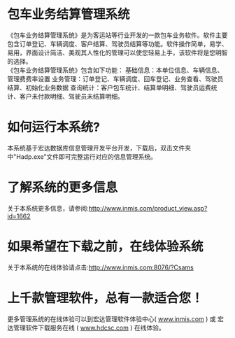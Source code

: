 # 包车业务结算管理系统

《包车业务结算管理系统》是为客运站等行业开发的一款包车业务软件。软件主要包含订单登记、车辆调度、客户结算、驾驶员结算等功能。软件操作简单，易学、易用，界面设计简洁、美观其人性化的管理可以使您轻易上手，该软件将是您明智的选择。  
 《包车业务结算管理系统》包含如下功能： 基础信息：本单位信息、车辆信息、管理费费率设置 业务管理：订单登记、车辆调度、回车登记、业务查看、驾驶员结算、初始化业务数据 查询统计：客户包车统计、结算单明细、驾驶员运费统计、客户未付款明细、驾驶员未结算明细。   
 
# 如何运行本系统?

本系统基于宏达数据库信息管理开发平台开发，下载后，双击文件夹中"Hadp.exe"文件即可完整运行对应的信息管理系统。

# 了解系统的更多信息

关于本系统更多信息，请参阅:http://www.inmis.com/product_view.asp?id=1662

# 如果希望在下载之前，在线体验系统

关于本系统的在线体验请点击:http://www.inmis.com:8076/?Csams

# 上千款管理软件，总有一款适合您！

更多管理系统的在线体验可以到宏达管理软件体验中心( www.inmis.com ) 或 宏达管理软件下载服务在线 ( www.hdcsc.com ) 在线体验。

